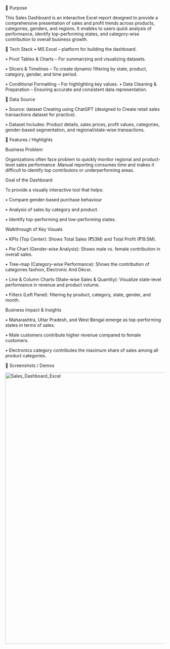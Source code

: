 🔹 Purpose


This Sales Dashboard is an interactive Excel report designed to provide a comprehensive presentation of sales and profit trends across products, categories, genders, and regions. It enables to users quick analysis of performance, identify top-performing states, and category-wise contribution to overall business growth.


🔹 Tech Stack
•	MS Excel – platform for building the dashboard.

•	Pivot Tables & Charts – For summarizing and visualizing datasets.


•	Slicers & Timelines – To create dynamic filtering by state, product, category, gender, and time period.

•	Conditional Formatting – For highlighting key values.
•	Data Cleaning & Preparation – Ensuring accurate and consistent data representation.


🔹 Data Source

•	Source:  dataset Creating using ChatGPT (designed to Create retail sales transactions dataset for practice).

•	Dataset Includes: Product details, sales prices, profit values, categories, gender-based segmentation, and regional/state-wise transactions.


🔹 Features / Highlights

Business Problem

Organizations often face problem to quickly monitor regional and product-level sales performance .Manual reporting consumes time and makes it difficult to identify top contributors or underperforming areas.

Goal of the Dashboard

To provide a visually interactive tool that helps:

•	Compare gender-based purchase behaviour

•	Analysis of sales by category and product.


•	Identify top-performing and low-performing states.


Walkthrough of Key Visuals

•	KPIs (Top Center): Shows Total Sales (₹53M) and Total Profit (₹19.5M).

•	Pie Chart (Gender-wise Analysis): Shows male vs. female contribution in overall sales.


•	Tree-map (Category-wise Performance): Shows the contribution of categories fashion, Electronic And Décor.

•	Line & Column Charts (State-wise Sales & Quantity): Visualize state-level performance in revenue and product volume.


•	Filters (Left Panel): filtering by product, category, state, gender, and month.

Business Impact & Insights

•	Maharashtra, Uttar Pradesh, and West Bengal emerge as top-performing states in terms of sales.

•	Male customers contribute higher revenue compared to female customers.


•	Electronics category contributes the maximum share of sales among all product categories.


🔹 Screenshots / Demos

<img width="1880" height="854" alt="Sales_Dashboard_Excel" src="https://github.com/user-attachments/assets/c34dc83c-07d8-48b8-a585-f2e0e75f6456" />


